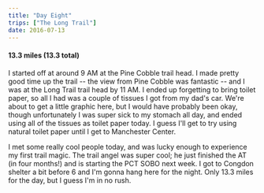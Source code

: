 ```yaml
---
title: "Day Eight"
trips: ["The Long Trail"]
date: 2016-07-13
---
```



#### **13.3 miles (13.3 total)**

I started off at around 9 AM at the Pine Cobble trail head. I made pretty good time up the trail -- the view from Pine Cobble was fantastic -- and I was at the Long Trail trail head by 11 AM. I ended up forgetting to bring toilet paper, so all I had was a couple of tissues I got from my dad's car. We're about to get a little graphic here, but I would have probably been okay, though unfortunately I was super sick to my stomach all day, and ended using all of the tissues as toilet paper today. I guess I'll get to try using natural toilet paper until I get to Manchester Center.

I met some really cool people today, and was lucky enough to experience my first trail magic. The trail angel was super cool; he just finished the AT (in four months!) and is starting the PCT SOBO next week. I got to Congdon shelter a bit before 6 and I'm gonna hang here for the night. Only 13.3 miles for the day, but I guess I'm in no rush.
